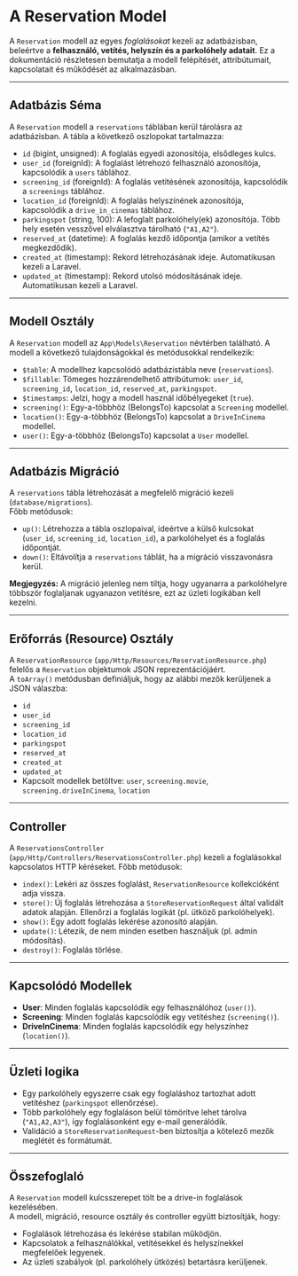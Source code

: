 # A Reservation Model

A `Reservation` modell az egyes *foglalásokat* kezeli az adatbázisban, beleértve a **felhasználó, vetítés, helyszín és a parkolóhely adatait**. Ez a dokumentáció részletesen bemutatja a modell felépítését, attribútumait, kapcsolatait és működését az alkalmazásban.

---

## Adatbázis Séma

A `Reservation` modell a `reservations` táblában kerül tárolásra az adatbázisban. A tábla a következő oszlopokat tartalmazza:

- `id` (bigint, unsigned): A foglalás egyedi azonosítója, elsődleges kulcs.
- `user_id` (foreignId): A foglalást létrehozó felhasználó azonosítója, kapcsolódik a `users` táblához.
- `screening_id` (foreignId): A foglalás vetítésének azonosítója, kapcsolódik a `screenings` táblához.
- `location_id` (foreignId): A foglalás helyszínének azonosítója, kapcsolódik a `drive_in_cinemas` táblához.
- `parkingspot` (string, 100): A lefoglalt parkolóhely(ek) azonosítója. Több hely esetén vesszővel elválasztva tárolható (`"A1,A2"`).
- `reserved_at` (datetime): A foglalás kezdő időpontja (amikor a vetítés megkezdődik).
- `created_at` (timestamp): Rekord létrehozásának ideje. Automatikusan kezeli a Laravel.
- `updated_at` (timestamp): Rekord utolsó módosításának ideje. Automatikusan kezeli a Laravel.

---

## Modell Osztály

A `Reservation` modell az `App\Models\Reservation` névtérben található. A modell a következő tulajdonságokkal és metódusokkal rendelkezik:

- `$table`: A modellhez kapcsolódó adatbázistábla neve (`reservations`).
- `$fillable`: Tömeges hozzárendelhető attribútumok: `user_id`, `screening_id`, `location_id`, `reserved_at`, `parkingspot`.
- `$timestamps`: Jelzi, hogy a modell használ időbélyegeket (`true`).
- `screening()`: Egy-a-többhöz (BelongsTo) kapcsolat a `Screening` modellel.
- `location()`: Egy-a-többhöz (BelongsTo) kapcsolat a `DriveInCinema` modellel.
- `user()`: Egy-a-többhöz (BelongsTo) kapcsolat a `User` modellel.

---

## Adatbázis Migráció

A `reservations` tábla létrehozását a megfelelő migráció kezeli (`database/migrations`).  
Főbb metódusok:

- `up()`: Létrehozza a tábla oszlopaival, ideértve a külső kulcsokat (`user_id`, `screening_id`, `location_id`), a parkolóhelyet és a foglalás időpontját.
- `down()`: Eltávolítja a `reservations` táblát, ha a migráció visszavonásra kerül.

**Megjegyzés:** A migráció jelenleg nem tiltja, hogy ugyanarra a parkolóhelyre többször foglaljanak ugyanazon vetítésre, ezt az üzleti logikában kell kezelni.

---

## Erőforrás (Resource) Osztály

A `ReservationResource` (`app/Http/Resources/ReservationResource.php`) felelős a `Reservation` objektumok JSON reprezentációjáért.  
A `toArray()` metódusban definiáljuk, hogy az alábbi mezők kerüljenek a JSON válaszba:

- `id`
- `user_id`
- `screening_id`
- `location_id`
- `parkingspot`
- `reserved_at`
- `created_at`
- `updated_at`
- Kapcsolt modellek betöltve: `user`, `screening.movie`, `screening.driveInCinema`, `location`

---

## Controller

A `ReservationsController` (`app/Http/Controllers/ReservationsController.php`) kezeli a foglalásokkal kapcsolatos HTTP kéréseket. Főbb metódusok:

- `index()`: Lekéri az összes foglalást, `ReservationResource` kollekcióként adja vissza.
- `store()`: Új foglalás létrehozása a `StoreReservationRequest` által validált adatok alapján. Ellenőrzi a foglalás logikát (pl. ütköző parkolóhelyek).
- `show()`: Egy adott foglalás lekérése azonosító alapján.
- `update()`: Létezik, de nem minden esetben használjuk (pl. admin módosítás).
- `destroy()`: Foglalás törlése.

---

## Kapcsolódó Modellek

- **User**: Minden foglalás kapcsolódik egy felhasználóhoz (`user()`).
- **Screening**: Minden foglalás kapcsolódik egy vetítéshez (`screening()`).
- **DriveInCinema**: Minden foglalás kapcsolódik egy helyszínhez (`location()`).

---

## Üzleti logika

- Egy parkolóhely egyszerre csak egy foglaláshoz tartozhat adott vetítéshez (`parkingspot` ellenőrzése).
- Több parkolóhely egy foglaláson belül tömörítve lehet tárolva (`"A1,A2,A3"`), így foglalásonként egy e-mail generálódik.
- Validáció a `StoreReservationRequest`-ben biztosítja a kötelező mezők meglétét és formátumát.

---

## Összefoglaló

A `Reservation` modell kulcsszerepet tölt be a drive-in foglalások kezelésében.  
A modell, migráció, resource osztály és controller együtt biztosítják, hogy:

- Foglalások létrehozása és lekérése stabilan működjön.  
- Kapcsolatok a felhasználókkal, vetítésekkel és helyszínekkel megfelelőek legyenek.  
- Az üzleti szabályok (pl. parkolóhely ütközés) betartásra kerüljenek.  
